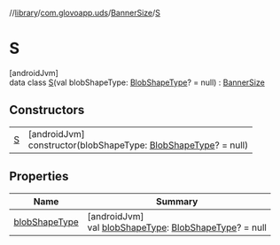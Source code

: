 //[library](../../../../index.md)/[com.glovoapp.uds](../../index.md)/[BannerSize](../index.md)/[S](index.md)

# S

[androidJvm]\
data class [S](index.md)(val blobShapeType: [BlobShapeType](../../-blob-shape-type/index.md)? = null) : [BannerSize](../index.md)

## Constructors

| | |
|---|---|
| [S](-s.md) | [androidJvm]<br>constructor(blobShapeType: [BlobShapeType](../../-blob-shape-type/index.md)? = null) |

## Properties

| Name | Summary |
|---|---|
| [blobShapeType](blob-shape-type.md) | [androidJvm]<br>val [blobShapeType](blob-shape-type.md): [BlobShapeType](../../-blob-shape-type/index.md)? = null |
